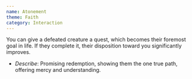 ```yaml
---
name: Atonement
theme: Faith
category: Interaction
---
```


You can give a defeated creature a quest, which becomes their foremost goal in life. If they complete it, their disposition toward you significantly improves.

* *Describe*: Promising redemption, showing them the one true path, offering mercy and understanding.